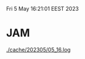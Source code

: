 Fri  5 May 16:21:01 EEST 2023
# JAM
<a href='./cache/202305/05_16.log'>./cache/202305/05_16.log</a>

